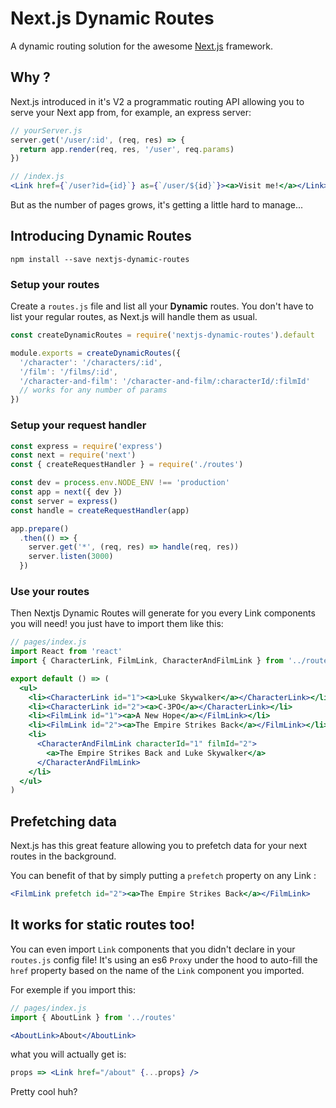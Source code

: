 # Next.js Dynamic Routes

A dynamic routing solution for the awesome [Next.js](https://github.com/zeit/next.js)
framework.

## Why ?

Next.js introduced in it's V2 a programmatic routing API allowing you to serve your
Next app from, for example, an express server:

```js
// yourServer.js
server.get('/user/:id', (req, res) => {
  return app.render(req, res, '/user', req.params)
})
```
```jsx
// /index.js
<Link href={`/user?id={id}`} as={`/user/${id}`}><a>Visit me!</a></Link>
```

But as the number of pages grows, it's getting a little hard to manage...

## Introducing Dynamic Routes

```
npm install --save nextjs-dynamic-routes
```

### Setup your routes
Create a `routes.js` file and list all your **Dynamic** routes.
You don't have to list your regular routes, as Next.js will handle them as usual.

```js
const createDynamicRoutes = require('nextjs-dynamic-routes').default

module.exports = createDynamicRoutes({
  '/character': '/characters/:id',
  '/film': '/films/:id',
  '/character-and-film': '/character-and-film/:characterId/:filmId'
  // works for any number of params
})
```

### Setup your request handler
```js
const express = require('express')
const next = require('next')
const { createRequestHandler } = require('./routes')

const dev = process.env.NODE_ENV !== 'production'
const app = next({ dev })
const server = express()
const handle = createRequestHandler(app)

app.prepare()
  .then(() => {
    server.get('*', (req, res) => handle(req, res))
    server.listen(3000)
  })
```

### Use your routes
Then Nextjs Dynamic Routes will generate for you every Link components you will
need! you just have to import them like this:

```jsx
// pages/index.js
import React from 'react'
import { CharacterLink, FilmLink, CharacterAndFilmLink } from '../routes'

export default () => (
  <ul>
    <li><CharacterLink id="1"><a>Luke Skywalker</a></CharacterLink></li>
    <li><CharacterLink id="2"><a>C-3PO</a></CharacterLink></li>
    <li><FilmLink id="1"><a>A New Hope</a></FilmLink></li>
    <li><FilmLink id="2"><a>The Empire Strikes Back</a></FilmLink></li>
    <li>
      <CharacterAndFilmLink characterId="1" filmId="2">
        <a>The Empire Strikes Back and Luke Skywalker</a>
      </CharacterAndFilmLink>
    </li>
  </ul>
)
```

## Prefetching data
Next.js has this great feature allowing you to prefetch data for your next routes
in the background.

You can benefit of that by simply putting a `prefetch` property on any Link :

```jsx
<FilmLink prefetch id="2"><a>The Empire Strikes Back</a></FilmLink>
```

## It works for static routes too!

You can even import `Link` components that you didn't declare in your `routes.js`
config file! It's using an es6 `Proxy` under the hood to auto-fill the `href` property
based on the name of the `Link` component you imported.

For exemple if you import this:
```js
// pages/index.js
import { AboutLink } from '../routes'
```
```jsx
<AboutLink>About</AboutLink>
```
what you will actually get is:
```jsx
props => <Link href="/about" {...props} />
```
Pretty cool huh?
